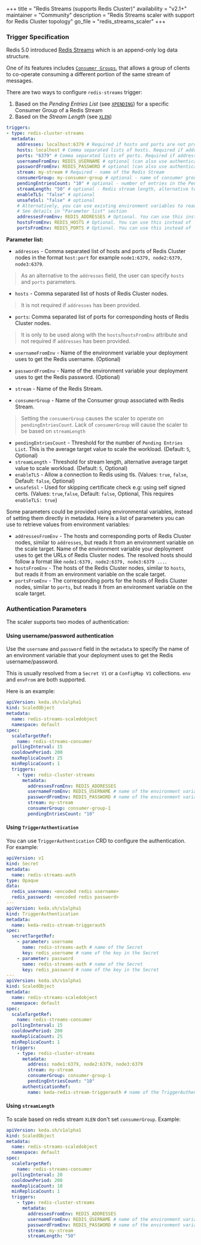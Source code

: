+++
title = "Redis Streams (supports Redis Cluster)"
availability = "v2.1+"
maintainer = "Community"
description = "Redis Streams scaler with support for Redis Cluster topology"
go_file = "redis_streams_scaler"
+++

### Trigger Specification

Redis 5.0 introduced [Redis Streams](https://redis.io/topics/streams-intro) which is an append-only log data structure.

One of its features includes [`Consumer Groups`](https://redis.io/topics/streams-intro#consumer-groups), that allows a group of clients to co-operate consuming a different portion of the same stream of messages.

There are two ways to configure `redis-streams` trigger:
1. Based on the *Pending Entries List* (see [`XPENDING`](https://redis.io/commands/xpending)) for a specific Consumer Group of a Redis Stream
2. Based on the *Stream Length* (see [`XLEN`](https://redis.io/commands/xlen))


```yaml
triggers:
- type: redis-cluster-streams
  metadata:
    addresses: localhost:6379 # Required if hosts and ports are not provided. Format - comma separated list of host:port
    hosts: localhost # Comma separated lists of hosts. Required if address is not provided
    ports: "6379" # Comma separated lists of ports. Required if addresses are not provided and hosts has been provided.
    usernameFromEnv: REDIS_USERNAME # optional (can also use authenticationRef)
    passwordFromEnv: REDIS_PASSWORD # optional (can also use authenticationRef)
    stream: my-stream # Required - name of the Redis Stream
    consumerGroup: my-consumer-group # optional - name of consumer group associated with Redis Stream
    pendingEntriesCount: "10" # optional - number of entries in the Pending Entries List for the specified consumer group in the Redis Stream
    streamLength: "50" # optional - Redis stream length, alternative to pendingEntriesCount scaler trigger
    enableTLS: "false" # optional
    unsafeSsl: "false" # optional
    # Alternatively, you can use existing environment variables to read configuration from:
    # See details in "Parameter list" section
    addressesFromEnv: REDIS_ADDRESSES # Optional. You can use this instead of `addresses` parameter
    hostsFromEnv: REDIS_HOSTS # Optional. You can use this instead of `hosts` parameter
    portsFromEnv: REDIS_PORTS # Optional. You can use this instead of `ports` parameter
```

**Parameter list:**

- `addresses` - Comma separated list of hosts and ports of Redis Cluster nodes in the format `host:port` for example `node1:6379, node2:6379, node3:6379`.

> As an alternative to the `addresses` field, the user can specify `hosts` and `ports` parameters.

- `hosts` - Comma separated list of hosts of Redis Cluster nodes.

> It is not required if `addresses` has been provided.

- `ports`: Comma separated list of ports for corresponding hosts of Redis Cluster nodes.

> It is only to be used along with the `hosts`/`hostsFromEnv` attribute and not required if `addresses` has been provided.

- `usernameFromEnv` - Name of the environment variable your deployment uses to get the Redis username. (Optional)
- `passwordFromEnv` - Name of the environment variable your deployment uses to get the Redis password. (Optional)

- `stream` - Name of the Redis Stream.
- `consumerGroup` - Name of the Consumer group associated with Redis Stream.
> Setting the `consumerGroup` causes the scaler to operate on `pendingEntriesCount`. Lack of `consumerGroup` will cause the scaler to be based on `streamLength`
- `pendingEntriesCount` - Threshold for the number of `Pending Entries List`. This is the average target value to scale the workload. (Default: `5`, Optional)
- `streamLength` - Threshold for stream length, alternative average target value to scale workload. (Default: `5`, Optional)
- `enableTLS` - Allow a connection to Redis using tls. (Values: `true`, `false`, Default: `false`, Optional)
- `unsafeSsl` - Used for skipping certificate check e.g: using self signed certs. (Values: `true`,`false`, Default: `false`, Optional, This requires `enableTLS: true`)

Some parameters could be provided using environmental variables, instead of setting them directly in metadata. Here is a list of parameters you can use to retrieve values from environment variables:

- `addressesFromEnv` - The hosts and corresponding ports of Redis Cluster nodes, similar to `addresses`, but reads it from an environment variable on the scale target. Name of the environment variable your deployment uses to get the URLs of Redis Cluster nodes. The resolved hosts should follow a format like `node1:6379, node2:6379, node3:6379 ...`.
- `hostsFromEnv` - The hosts of the Redis Cluster nodes, similar to `hosts`, but reads it from an environment variable on the scale target.
- `portsFromEnv` - The corresponding ports for the hosts of Redis Cluster nodes, similar to `ports`, but reads it from an environment variable on the scale target.

### Authentication Parameters

The scaler supports two modes of authentication:

#### Using username/password authentication

Use the `username` and `password` field in the `metadata` to specify the name of an environment variable that your deployment uses to get the Redis username/password.

This is usually resolved from a `Secret V1` or a `ConfigMap V1` collections. `env` and `envFrom` are both supported.

Here is an example:

```yaml
apiVersion: keda.sh/v1alpha1
kind: ScaledObject
metadata:
  name: redis-streams-scaledobject
  namespace: default
spec:
  scaleTargetRef:
    name: redis-streams-consumer
  pollingInterval: 15
  cooldownPeriod: 200
  maxReplicaCount: 25
  minReplicaCount: 1
  triggers:
    - type: redis-cluster-streams
      metadata:
        addressesFromEnv: REDIS_ADDRESSES
        usernameFromEnv: REDIS_USERNAME # name of the environment variable in the Deployment
        passwordFromEnv: REDIS_PASSWORD # name of the environment variable in the Deployment
        stream: my-stream
        consumerGroup: consumer-group-1
        pendingEntriesCount: "10"
```

#### Using `TriggerAuthentication`

You can use `TriggerAuthentication` CRD to configure the authentication. For example:

```yaml
apiVersion: v1
kind: Secret
metadata:
  name: redis-streams-auth
type: Opaque
data:
  redis_username: <encoded redis username>
  redis_password: <encoded redis password>
---
apiVersion: keda.sh/v1alpha1
kind: TriggerAuthentication
metadata:
  name: keda-redis-stream-triggerauth
spec:
  secretTargetRef:
    - parameter: username
      name: redis-streams-auth # name of the Secret
      key: redis_username # name of the key in the Secret
    - parameter: password
      name: redis-streams-auth # name of the Secret
      key: redis_password # name of the key in the Secret
---
apiVersion: keda.sh/v1alpha1
kind: ScaledObject
metadata:
  name: redis-streams-scaledobject
  namespace: default
spec:
  scaleTargetRef:
    name: redis-streams-consumer
  pollingInterval: 15
  cooldownPeriod: 200
  maxReplicaCount: 25
  minReplicaCount: 1
  triggers:
    - type: redis-cluster-streams
      metadata:
        address: node1:6379, node2:6379, node3:6379
        stream: my-stream
        consumerGroup: consumer-group-1
        pendingEntriesCount: "10"
      authenticationRef:
        name: keda-redis-stream-triggerauth # name of the TriggerAuthentication resource
```

#### Using `streamLength`

To scale based on redis stream `XLEN` don't set `consumerGroup`. Example:

```yaml
apiVersion: keda.sh/v1alpha1
kind: ScaledObject
metadata:
  name: redis-streams-scaledobject
  namespace: default
spec:
  scaleTargetRef:
    name: redis-streams-consumer
  pollingInterval: 20
  cooldownPeriod: 200
  maxReplicaCount: 10
  minReplicaCount: 1
  triggers:
    - type: redis-cluster-streams
      metadata:
        addressesFromEnv: REDIS_ADDRESSES
        usernameFromEnv: REDIS_USERNAME # name of the environment variable in the Deployment
        passwordFromEnv: REDIS_PASSWORD # name of the environment variable in the Deployment
        stream: my-stream
        streamLength: "50"
```
